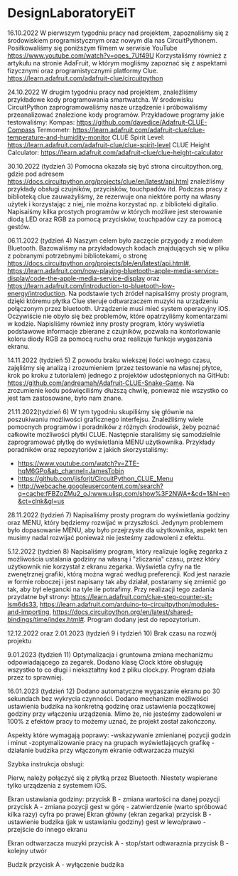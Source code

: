 # DesignLaboratoryEiT
16.10.2022
W pierwszym tygodniu pracy nad projektem, zapoznaliśmy się z środowiskiem programistycznym oraz nowym dla nas CircuitPythonem.
Posiłkowaliśmy się poniższym filmem w serwisie YouTube
https://www.youtube.com/watch?v=opes_7Uf49U
Korzystaliśmy również z artykułu na stronie AdaFruit, w którym mogliśmy zapoznać się z aspektami fizycznymi oraz programistycznymi platformy Clue.
https://learn.adafruit.com/adafruit-clue/circuitpython

24.10.2022
W drugim tygodniu pracy nad projektem, znaleźliśmy przykładowe kody programowania smartwatcha. W środowisku CircuitPython zaprogramowaliśmy nasze urządzenie i próbowaliśmy przeanalizować znalezione kody programów.
Przykładowe programy jakie testowaliśmy:
Kompas: https://github.com/davedice/Adafruit-CLUE-Compass
Termometr: https://learn.adafruit.com/adafruit-clue/clue-temperature-and-humidity-monitor
CLUE Spirit Level: https://learn.adafruit.com/adafruit-clue/clue-spirit-level
CLUE Height Calculator: https://learn.adafruit.com/adafruit-clue/clue-height-calculator

30.10.2022 (tydzień 3)
Pomocna okazała się być strona circuitpython.org, gdzie pod adresem https://docs.circuitpython.org/projects/clue/en/latest/api.html znaleźliśmy przykłady obsługi czujników, przycisków, touchpadów itd. Podczas pracy z biblioteką clue zauważyliśmy, że rezerwuje ona niektóre porty na własny użytek i korzystając z niej, nie można korzystać np. z biblioteki digitalio. Napisaiśmy kilka prostych programów w których możliwe jest sterowanie diodą LED oraz RGB za pomocą przycisków, touchpadów czy za pomocą gestów.

06.11.2022 (tydzień 4)
Naszym celem było zaczęcie przygody z modułem Bluetooth. Bazowaliśmy na przykładowych kodach znajdujących się w pliku z pobranymi potrzebnymi bibliotekami, o stronę https://docs.circuitpython.org/projects/ble/en/latest/api.html#, https://learn.adafruit.com/now-playing-bluetooth-apple-media-service-display/code-the-apple-media-service-display oraz https://learn.adafruit.com/introduction-to-bluetooth-low-energy/introduction.
Na podstawie tych źródeł napisaliśmy prosty program, dzięki któremu płytka Clue steruje odtwarzaczem muzyki na urządzeniu połączonym przez bluetooth. Urządzenie musi mieć system operacyjny iOS. Oczywiście nie obyło się bez problemów, które opatrzyliśmy komentarzami w kodzie. Napisliśmy również inny prosty program, który wyświetla podstawowe informacje zbierane z czujników, pozwala na kontorlowanie koloru diody RGB za pomocą ruchu oraz realizuje funkcje wygaszania ekranu.

14.11.2022 (tydzień 5)
Z powodu braku wiekszej ilości wolnego czasu, zajęliśmy się analizą i zrozumieniem (przez testowanie na własnej płytce, krok po kroku z tutorialem) jednego z projektów udostępnionych na GitHub: https://github.com/andreamah/Adafruit-CLUE-Snake-Game. Na zrozumienie kodu poświęciliśmy dłuższą chwilę, ponieważ nie wszystko co jest tam zastosowane, było nam znane.

21.11.2022(tydzień 6) W tym tygodniu skupiliśmy się głównie na poszukiwaniu możliwości graficznego interfejsu. Znaleźliśmy wiele pomocnych programów i poradników z różnych środowisk, żeby poznać całkowite możliwości płytki CLUE. Następnie staraliśmy się samodzielnie zaprogramować płytkę do wyświetlania MENU użytkownika.
Przykłady poradników oraz repozytoriów z jakich skorzystaliśmy:
- https://www.youtube.com/watch?v=ZTE-hqM6GPo&ab_channel=JamesTobin
- https://github.com/jisforjt/CircuitPython_CLUE_Menu
- http://webcache.googleusercontent.com/search?q=cache:fFBZoZMu2_oJ:www.ulisp.com/show%3F2NWA+&cd=1&hl=en&ct=clnk&gl=us

28.11.2022 (tydzień 7) Napisaliśmy prosty program do wyświetlania godziny oraz MENU, który będziemy rozwijać w przyszłości. Jedynym problemem było dopasowanie MENU, aby było przejrzyste dla użytkownika, aspekt ten musimy nadal rozwijać ponieważ nie jesteśmy zadowoleni z efektu.

5.12.2022 (tydzień 8) Napisaliśmy program, który realizuje logikę zegarka z możliwościa ustalania godziny na własną i "zliczania" czasu, przez który użytkownik nie korzystał z ekranu zegarka. Wyświetla cyfry na tle zwenętrznej grafiki, którą można wgrać według preferencji. Kod jest narazie w formie roboczej i jest napisany tak aby działał, postaramy się zmienić go tak, aby był elegancki na tyle ile potrafimy. Przy realizacji tego zadania przydatne był strony: https://learn.adafruit.com/clue-step-counter-st-lsm6ds33, https://learn.adafruit.com/arduino-to-circuitpython/modules-and-importing, https://docs.circuitpython.org/en/latest/shared-bindings/time/index.html#. Program dodany jest do repozytorium.

12.12.2022 oraz 2.01.2023 (tydzień 9 i tydzień 10) Brak czasu na rozwój projektu

9.01.2023 (tydzień 11) Optymalizacja i gruntowna zmiana mechanizmu odpowiadającego za zegarek. Dodano klasę Clock które obsługuję wszystko to co długi i niekształtny kod z pliku clock.py. Program działa przez to sprawniej.

16.01.2023 (tydzień 12) Dodano automatyczne wygaszanie ekranu po 30 sekundach bez wykrycia czynności. Dodano mechanizm możliwości ustawienia budzika na konkretną godzinę oraz ustawienia początkowej godziny przy włączeniu urządzenia. Mimo że, nie jesteśmy zadowoleni w 100% z efektów pracy to możemy uznać, że projekt został zakończony.

Aspekty które wymagają poprawy:
-wskazywanie zmienianej pozycji godzin i minut
-zoptymalizowanie pracy na grupach wyświetlających grafikę
-działanie budzika przy włączonym ekranie odtwarzacza muzyki

Szybka instrukcja obsługi:

Pierw, należy połączyć się z płytką przez Bluetooth.
Niestety wspierane tylko urządzenia z systemem iOS.

Ekran ustawiania godziny:
przycisk B - zmiana wartości na danej pozycji
przycisk A - zmiana pozycji
gest w górę - zatwierdzenie (warto spróbować kilka razy)
cyfra po prawej
Ekran główny (ekran zegarka)
przycisk B - ustawienie budzika (jak w ustawianiu godziny)
gest w lewo/prawo - przejście do innego ekranu

Ekran odtwarzacza muzyki
przycisk A - stop/start odtwaraznia
przycisk B - kolejny utwór

Budzik
przycisk A - wyłączenie budzika

